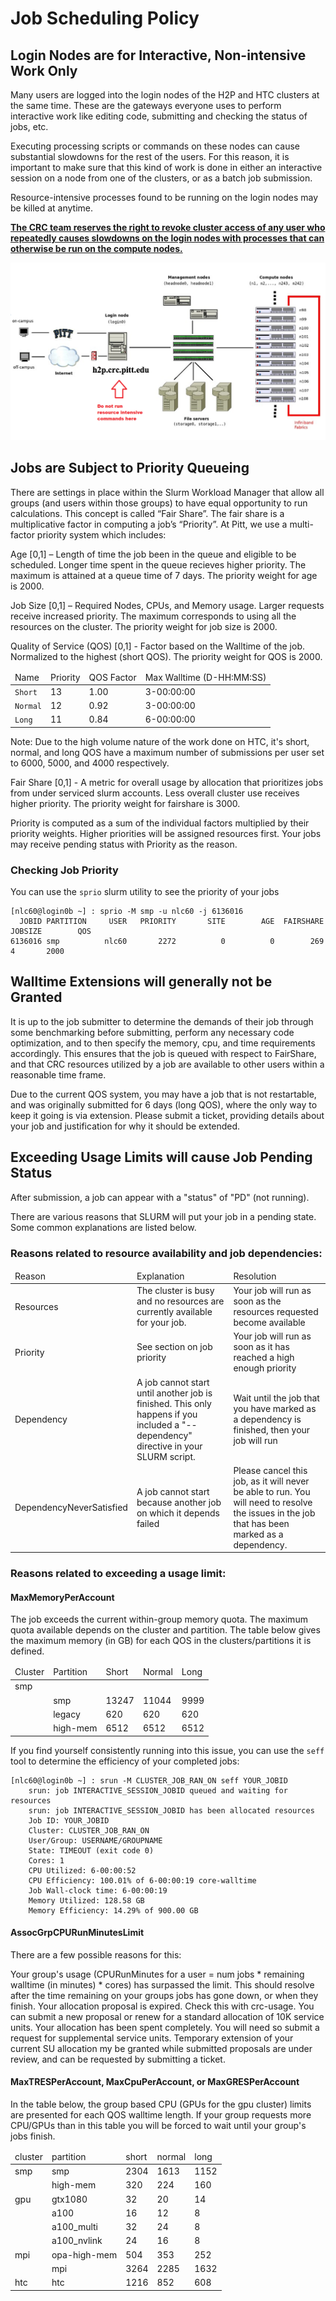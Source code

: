 # Job Scheduling Policy

## Login Nodes are for Interactive, Non-intensive Work Only

Many users are logged into the login nodes of the H2P and HTC clusters at the same time. These are the gateways everyone 
uses to perform interactive work like editing code, submitting and checking the status of jobs, etc.

Executing processing scripts or commands on these nodes can cause substantial slowdowns for the rest of the users. 
For this reason, it is important to make sure that this kind of work is done in either an interactive session on a node 
from one of the clusters, or as a batch job submission.

Resource-intensive processes found to be running on the login nodes may be killed at anytime.

<ins>**The CRC team reserves the right to revoke cluster access of any user who repeatedly causes slowdowns on the login 
nodes with processes that can otherwise be run on the compute nodes.**</ins>

![JOB-SCHEDULING-POLICY1](../_assets/img/policies/job_scheduling_policy_1.png)

## Jobs are Subject to Priority Queueing
There are settings in place within the Slurm Workload Manager that allow all groups (and users within those groups) 
to have equal opportunity to run calculations. This concept is called “Fair Share”. The fair share is a multiplicative 
factor in computing a job’s “Priority”. At Pitt, we use a multi-factor priority system which includes:

Age [0,1] – Length of time the job been in the queue and eligible to be scheduled. Longer time spent in the queue 
recieves higher priority. The maximum is attained at a queue time of 7 days. The priority weight for age is 2000.

Job Size [0,1] – Required Nodes, CPUs, and Memory usage. Larger requests receive increased priority. The maximum 
corresponds to using all the resources on the cluster. The priority weight for job size is 2000.

Quality of Service (QOS) [0,1] - Factor based on the Walltime of the job. Normalized to the highest (short QOS). 
The priority weight for QOS is 2000.

<link rel="stylesheet" href="https://cdn.datatables.net/1.13.4/css/jquery.dataTables.min.css">

<table class="display cell-border" id="nTable">
    <thead>
        <tr>
            <td>Name</td>
            <td>Priority</td>
            <td>QOS Factor</td>
            <td>Max Walltime (D-HH:MM:SS)</td>
        </tr>
    </thead>
    <tbody>
        <tr>
            <td><code>Short</code></td>
            <td>13</td>
            <td>1.00</td>
            <td>3-00:00:00</td>
        </tr>
        <tr>
            <td><code>Normal</code></td>
            <td>12</td>
            <td>0.92</td>
            <td>3-00:00:00</td>
        </tr>
        <tr>
            <td><code>Long</code></td>
            <td>11</td>
            <td>0.84</td>
            <td>6-00:00:00</td>
        </tr>
    </tbody>
</table>

<script type="text/javascript" src="https://code.jquery.com/jquery-3.7.0.min.js"></script>
<script type="text/javascript" src="https://cdn.datatables.net/1.13.4/js/jquery.dataTables.min.js"></script>

<script type="text/javascript">
    $(document).ready(function() {
        $('#nTable').DataTable({
            "paging": false,
            "bPaginate": false,
            "bLengthChange": false,
            "bFilter": true,
            "bInfo": false,
            "bAutoWidth": false,
            "searching": false,
            "ordering": false
        });
    });
</script>

Note: Due to the high volume nature of the work done on HTC, it's short, normal, and long QOS have a maximum number of 
submissions per user set to 6000, 5000, and 4000 respectively.

Fair Share [0,1] - A metric for overall usage by allocation that prioritizes jobs from under serviced slurm accounts. 
Less overall cluster use receives higher priority. The priority weight for fairshare is 3000.

Priority is computed as a sum of the individual factors multiplied by their priority weights. Higher 
priorities will be assigned resources first. Your jobs may receive pending status with Priority as the reason.

### Checking Job Priority
You can use the `sprio` slurm utility to see the priority of your jobs
```commandline
[nlc60@login0b ~] : sprio -M smp -u nlc60 -j 6136016
  JOBID PARTITION     USER   PRIORITY       SITE        AGE  FAIRSHARE    JOBSIZE        QOS                 
6136016 smp          nlc60       2272          0          0        269          4       2000
```

## Walltime Extensions will generally not be Granted
It is up to the job submitter to determine the demands of their job through some benchmarking before submitting, 
perform any necessary code optimization, and to then specify the memory, cpu, and time requirements 
accordingly. This ensures that the job is queued with respect to FairShare, and that CRC resources utilized by a job 
are available to other users within a reasonable time frame.

Due to the current QOS system, you may have a job that is not restartable, and was originally submitted for 6 days 
(long QOS), where the only way to keep it going is via extension. Please submit a ticket, providing details about 
your job and justification for why it should be extended. 

## Exceeding Usage Limits will cause Job Pending Status
After submission, a job can appear with a "status" of "PD" (not running).

There are various reasons that SLURM will put your job in a pending state. Some common explanations are listed below.

### Reasons related to resource availability and job dependencies:

<table class="display cell-border" id="aTable">
    <thead>
        <tr>
            <td>Reason</td>
            <td>Explanation</td>
            <td>Resolution</td>
        </tr>
    </thead>
    <tbody>
        <tr>
            <td>Resources</td>
            <td>The cluster is busy and no resources are currently available for your job.</td>
            <td>Your job will run as soon as the resources requested become available</td>
        </tr>
        <tr>
            <td>Priority</td>
            <td>See section on job priority</td>
            <td>Your job will run as soon as it has reached a high enough priority</td>
        </tr>
        <tr>
            <td>Dependency</td>
            <td>A job cannot start until another job is finished. This only happens if you included a &quot;--dependency&quot; 
directive in your SLURM script.</td>
            <td>Wait until the job that you have marked as a dependency is finished, then your job will run</td>
        </tr>
        <tr>
            <td>DependencyNeverSatisfied</td>
            <td>A job cannot start because another job on which it depends failed</td>
            <td>Please cancel this job, as it will never be able to run. You will need to resolve the issues in the job 
that has been marked as a dependency.</td>
        </tr>
    </tbody>
</table>
<script type="text/javascript">
    $(document).ready(function() {
        $('#aTable').DataTable({
            "paging": false,
            "bPaginate": false,
            "bLengthChange": false,
            "bFilter": true,
            "bInfo": false,
            "bAutoWidth": false,
            "searching": false,
            "ordering": false
        });
    });
</script>

### Reasons related to exceeding a usage limit:
#### MaxMemoryPerAccount
The job exceeds the current within-group memory quota. The maximum quota available depends on the cluster and partition. 
The table below gives the maximum memory (in GB) for each QOS in the clusters/partitions it is defined.

<table class="display cell-border" id="bTable">
    <thead>
        <tr>
            <td>Cluster</td>
            <td>Partition</td>
            <td>Short</td>
            <td>Normal</td>
            <td>Long</td>
        </tr>
    </thead>
    <tbody>
        <tr>
            <td>smp</td>
            <td></td>
            <td></td>
            <td></td>
            <td></td>
        </tr>
        <tr>
            <td></td>
            <td>smp</td>
            <td>13247</td>
            <td>11044</td>
            <td>9999</td>
        </tr>
        <tr>
            <td></td>
            <td>legacy</td>
            <td>620</td>
            <td>620</td>
            <td>620</td>
        </tr>
        <tr>
            <td></td>
            <td>high-mem</td>
            <td>6512</td>
            <td>6512</td>
            <td>6512</td>
        </tr>
    </tbody>
</table>
<script type="text/javascript">
    $(document).ready(function() {
        $('#bTable').DataTable({
            "paging": false,
            "bPaginate": false,
            "bLengthChange": false,
            "bFilter": true,
            "bInfo": false,
            "bAutoWidth": false,
            "searching": false,
            "ordering": false
        });
    });
</script>

If you find yourself consistently running into this issue, you can use the `seff` tool to determine the efficiency of 
your completed jobs:
```commandline
[nlc60@login0b ~] : srun -M CLUSTER_JOB_RAN_ON seff YOUR_JOBID
    srun: job INTERACTIVE_SESSION_JOBID queued and waiting for resources
    srun: job INTERACTIVE_SESSION_JOBID has been allocated resources
    Job ID: YOUR_JOBID
    Cluster: CLUSTER_JOB_RAN_ON
    User/Group: USERNAME/GROUPNAME
    State: TIMEOUT (exit code 0)
    Cores: 1
    CPU Utilized: 6-00:00:52
    CPU Efficiency: 100.01% of 6-00:00:19 core-walltime
    Job Wall-clock time: 6-00:00:19
    Memory Utilized: 128.58 GB
    Memory Efficiency: 14.29% of 900.00 GB
```

#### AssocGrpCPURunMinutesLimit
There are a few possible reasons for this:

Your group's usage (CPURunMinutes for a user = num jobs * remaining walltime (in minutes) * cores) has 
surpassed the limit. This should resolve after the time remaining on your groups jobs has gone down, or when 
they finish.
Your allocation proposal is expired. Check this with crc-usage. You can submit a new proposal or renew for a standard 
allocation of 10K service units.
Your allocation has been spent completely. You will need so submit a request for supplemental service units.
Temporary extension of your current SU allocation my be granted while submitted proposals are under review, and can be 
requested by submitting a ticket.

#### MaxTRESPerAccount, MaxCpuPerAccount, or MaxGRESPerAccount
In the table below, the group based CPU (GPUs for the gpu cluster) limits are presented for each QOS walltime length. 
If your group requests more CPU/GPUs than in this table you will be forced to wait until your group's jobs finish.

<table class="display cell-border" id="cTable">
    <thead>
        <tr>
            <td>cluster</td>
            <td>partition</td>
            <td>short</td>
            <td>normal</td>
            <td>long</td>
        </tr>
    </thead>
    <tbody>
        <tr>
            <td>smp</td>
            <td>smp</td>
            <td>2304</td>
            <td>1613</td>
            <td>1152</td>
        </tr>
        <tr>
            <td></td>
            <td>high-mem</td>
            <td>320</td>
            <td>224</td>
            <td>160</td>
        </tr>
        <tr>
            <td>gpu</td>
            <td>gtx1080</td>
            <td>32</td>
            <td>20</td>
            <td>14</td>
        </tr>
        <tr>
            <td></td>
            <td>a100</td>
            <td>16</td>
            <td>12</td>
            <td>8</td>
        </tr>
        <tr>
            <td></td>
            <td>a100_multi</td>
            <td>32</td>
            <td>24</td>
            <td>8</td>
        </tr>
        <tr>
            <td></td>
            <td>a100_nvlink</td>
            <td>24</td>
            <td>16</td>
            <td>8</td>
        </tr>
        <tr>
            <td>mpi</td>
            <td>opa-high-mem</td>
            <td>504</td>
            <td>353</td>
            <td>252</td>
        </tr>
        <tr>
            <td></td>
            <td>mpi</td>
            <td>3264</td>
            <td>2285</td>
            <td>1632</td>
        </tr>
        <tr>
            <td>htc</td>
            <td>htc</td>
            <td>1216</td>
            <td>852</td>
            <td>608</td>
        </tr>
    </tbody>
</table>
<script type="text/javascript">
    $(document).ready(function() {
        $('#cTable').DataTable({
            "paging": false,
            "bPaginate": false,
            "bLengthChange": false,
            "bFilter": true,
            "bInfo": false,
            "bAutoWidth": false,
            "searching": false,
            "ordering": false
        });
    });
</script>
